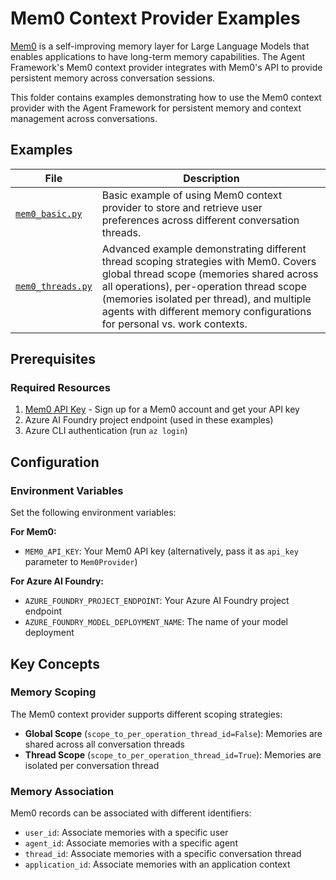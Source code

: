 # Mem0 Context Provider Examples

[Mem0](https://mem0.ai/) is a self-improving memory layer for Large Language Models that enables applications to have long-term memory capabilities. The Agent Framework's Mem0 context provider integrates with Mem0's API to provide persistent memory across conversation sessions.

This folder contains examples demonstrating how to use the Mem0 context provider with the Agent Framework for persistent memory and context management across conversations.

## Examples

| File | Description |
|------|-------------|
| [`mem0_basic.py`](mem0_basic.py) | Basic example of using Mem0 context provider to store and retrieve user preferences across different conversation threads. |
| [`mem0_threads.py`](mem0_threads.py) | Advanced example demonstrating different thread scoping strategies with Mem0. Covers global thread scope (memories shared across all operations), per-operation thread scope (memories isolated per thread), and multiple agents with different memory configurations for personal vs. work contexts. |

## Prerequisites

### Required Resources

1. [Mem0 API Key](https://app.mem0.ai/) - Sign up for a Mem0 account and get your API key
2. Azure AI Foundry project endpoint (used in these examples)
3. Azure CLI authentication (run `az login`)

## Configuration

### Environment Variables

Set the following environment variables:

**For Mem0:**
- `MEM0_API_KEY`: Your Mem0 API key (alternatively, pass it as `api_key` parameter to `Mem0Provider`)

**For Azure AI Foundry:**
- `AZURE_FOUNDRY_PROJECT_ENDPOINT`: Your Azure AI Foundry project endpoint
- `AZURE_FOUNDRY_MODEL_DEPLOYMENT_NAME`: The name of your model deployment

## Key Concepts

### Memory Scoping

The Mem0 context provider supports different scoping strategies:

- **Global Scope** (`scope_to_per_operation_thread_id=False`): Memories are shared across all conversation threads
- **Thread Scope** (`scope_to_per_operation_thread_id=True`): Memories are isolated per conversation thread

### Memory Association

Mem0 records can be associated with different identifiers:

- `user_id`: Associate memories with a specific user
- `agent_id`: Associate memories with a specific agent
- `thread_id`: Associate memories with a specific conversation thread
- `application_id`: Associate memories with an application context
